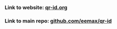 ### Link to website: [qr-id.org](https://qr-id.org)

### Link to main repo: [github.com/eemax/qr-id](https://github.com/eemax/qr-id)
